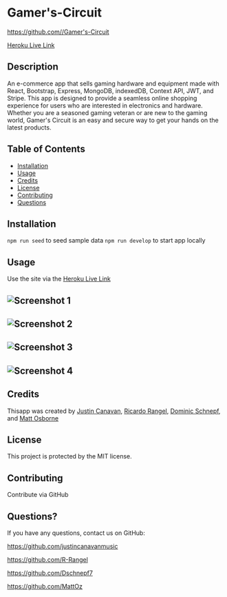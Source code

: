 # Gamer's-Circuit
https://github.com//Gamer's-Circuit

[Heroku Live Link](https://shielded-basin-55972.herokuapp.com/)

## Description
An e-commerce app that sells gaming hardware and equipment made with React, Bootstrap, Express, MongoDB, indexedDB, Context API,  JWT, and Stripe. This app is designed to provide a seamless online shopping experience for users who are interested in electronics and hardware. Whether you are a seasoned gaming veteran or are new to the gaming world, Gamer's Circuit is an easy and secure way to get your hands on the latest products.

## Table of Contents
- [Installation](#installation)
- [Usage](#usage)
- [Credits](#credits)
- [License](#license)
- [Contributing](#contributing)
- [Questions](#questions)

## Installation
```npm run seed``` to seed sample data
```npm run develop``` to start app locally

## Usage
Use the site via the [Heroku Live Link](https://shielded-basin-55972.herokuapp.com/)

![Screenshot 1](./client/public/screenshot1.png)
--------------------
![Screenshot 2](./client/public/screenshot2.png)
--------------------
![Screenshot 3](./client/public/screenshot3.png)
--------------------
![Screenshot 4](./client/public/screenshot4.png)
--------------------


## Credits
Thisapp was created by [Justin Canavan](https://github.com/justincanavanmusic), [Ricardo Rangel](https://github.com/R-Rangel), [Dominic Schnepf](https://github.com/Dschnepf7), and [Matt Osborne](https://github.com/MattOz)


## License
This project is protected by the MIT license.

## Contributing
Contribute via GitHub

## Questions?
If you have any questions, contact us on GitHub:

https://github.com/justincanavanmusic

https://github.com/R-Rangel

https://github.com/Dschnepf7

https://github.com/MattOz
